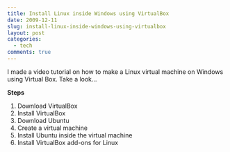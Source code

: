 ```yaml
---
title: Install Linux inside Windows using VirtualBox
date: 2009-12-11
slug: install-linux-inside-windows-using-virtualbox
layout: post
categories:
  - tech
comments: true
---
```


I made a video tutorial on how to make a Linux virtual machine on Windows using Virtual Box. Take a look...

<!-- more -->

**Steps**

1. Download VirtualBox
2. Install VirtualBox
3. Download Ubuntu
4. Create a virtual machine
5. Install Ubuntu inside the virtual machine
6. Install VirtualBox add-ons for Linux


<p>&nbsp;</p>

<div class="center">
<object width="600" height="355"><param name="movie" value="http://www.youtube.com/v/cbN3kFDTcA0&hl=en&fs=1&rel=0&hd=1"></param><param name="allowFullScreen" value="true"></param><param name="allowscriptaccess" value="always"></param><embed src="http://www.youtube.com/v/cbN3kFDTcA0&hl=en&fs=1&rel=0&hd=1" type="application/x-shockwave-flash" 
allowscriptaccess="always" allowfullscreen="true" width="600" height="355"></embed></object>
</div>
<div class="center">
<object width="600" height="355"><param name="movie" value="http://www.youtube.com/v/GHJncV954GU&hl=en&fs=1&rel=0&hd=1"></param><param name="allowFullScreen" value="true"></param><param name="allowscriptaccess" value="always"></param><embed src="http://www.youtube.com/v/GHJncV954GU&hl=en&fs=1&rel=0&hd=1" type="application/x-shockwave-flash" allowscriptaccess="always" allowfullscreen="true" width="600" height="355"></embed></object>
</div>